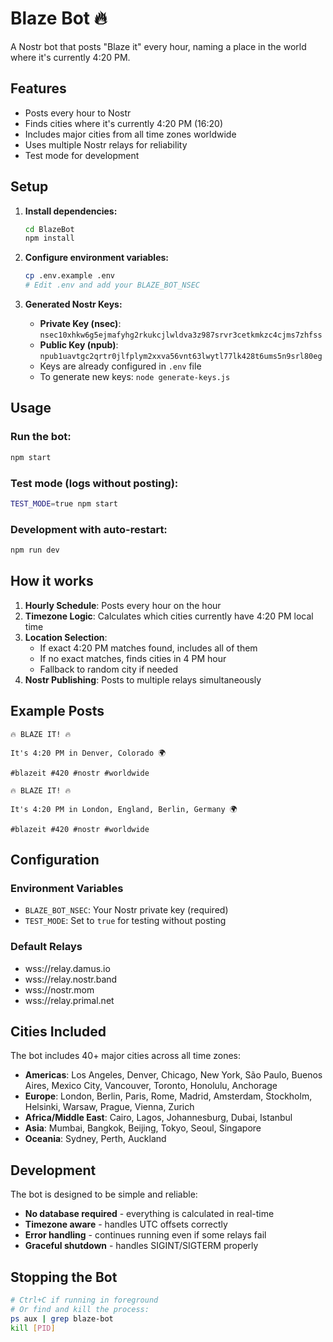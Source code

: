 # Blaze Bot 🔥

A Nostr bot that posts "Blaze it" every hour, naming a place in the world where it's currently 4:20 PM.

## Features

- Posts every hour to Nostr
- Finds cities where it's currently 4:20 PM (16:20)
- Includes major cities from all time zones worldwide
- Uses multiple Nostr relays for reliability
- Test mode for development

## Setup

1. **Install dependencies:**
   ```bash
   cd BlazeBot
   npm install
   ```

2. **Configure environment variables:**
   ```bash
   cp .env.example .env
   # Edit .env and add your BLAZE_BOT_NSEC
   ```

3. **Generated Nostr Keys:**
   - **Private Key (nsec)**: `nsec10xhkw6g5ejmafyhg2rkukcjlwldva3z987srvr3cetkmkzc4cjms7zhfss`
   - **Public Key (npub)**: `npub1uavtgc2qrtr0jlfplym2xxva56vnt63lwytl77lk428t6ums5n9srl80eg`
   - Keys are already configured in `.env` file
   - To generate new keys: `node generate-keys.js`

## Usage

### Run the bot:
```bash
npm start
```

### Test mode (logs without posting):
```bash
TEST_MODE=true npm start
```

### Development with auto-restart:
```bash
npm run dev
```

## How it works

1. **Hourly Schedule**: Posts every hour on the hour
2. **Timezone Logic**: Calculates which cities currently have 4:20 PM local time
3. **Location Selection**: 
   - If exact 4:20 PM matches found, includes all of them
   - If no exact matches, finds cities in 4 PM hour
   - Fallback to random city if needed
4. **Nostr Publishing**: Posts to multiple relays simultaneously

## Example Posts

```
🔥 BLAZE IT! 🔥

It's 4:20 PM in Denver, Colorado 🌍

#blazeit #420 #nostr #worldwide
```

```
🔥 BLAZE IT! 🔥

It's 4:20 PM in London, England, Berlin, Germany 🌍

#blazeit #420 #nostr #worldwide
```

## Configuration

### Environment Variables

- `BLAZE_BOT_NSEC`: Your Nostr private key (required)
- `TEST_MODE`: Set to `true` for testing without posting

### Default Relays

- wss://relay.damus.io
- wss://relay.nostr.band  
- wss://nostr.mom
- wss://relay.primal.net

## Cities Included

The bot includes 40+ major cities across all time zones:

- **Americas**: Los Angeles, Denver, Chicago, New York, São Paulo, Buenos Aires, Mexico City, Vancouver, Toronto, Honolulu, Anchorage
- **Europe**: London, Berlin, Paris, Rome, Madrid, Amsterdam, Stockholm, Helsinki, Warsaw, Prague, Vienna, Zurich
- **Africa/Middle East**: Cairo, Lagos, Johannesburg, Dubai, Istanbul
- **Asia**: Mumbai, Bangkok, Beijing, Tokyo, Seoul, Singapore
- **Oceania**: Sydney, Perth, Auckland

## Development

The bot is designed to be simple and reliable:

- **No database required** - everything is calculated in real-time
- **Timezone aware** - handles UTC offsets correctly
- **Error handling** - continues running even if some relays fail
- **Graceful shutdown** - handles SIGINT/SIGTERM properly

## Stopping the Bot

```bash
# Ctrl+C if running in foreground
# Or find and kill the process:
ps aux | grep blaze-bot
kill [PID]
```